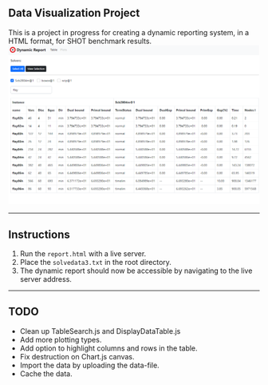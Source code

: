 ## Data Visualization Project
This is a project in progress for creating a dynamic reporting system, in a HTML format, for SHOT benchmark results.
![Screenshot](./Images/OverView.png)

---
## Instructions
1. Run the `report.html` with a live server.
2. Place the `solvedata3.txt` in the root directory.
3. The dynamic report should now be accessible by navigating to the live server address.
--- 
## TODO
- Clean up TableSearch.js and DisplayDataTable.js
- Add more plotting types.
- Add option to highlight columns and rows in the table.
- Fix destruction on Chart.js canvas.
- Import the data by uploading the data-file.
- Cache the data.
